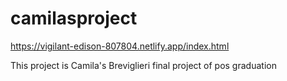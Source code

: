 # camilasproject

https://vigilant-edison-807804.netlify.app/index.html

This project is Camila's Breviglieri final project of pos graduation
